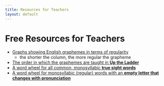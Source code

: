 ```yaml
---
title: Resources for Teachers
layout: default
---
```


# Free Resources for Teachers

- [Graphs showing English graphemes in terms of regularity](assets/graphemes_graphs.pdf)
  - the shorter the column, the more regular the grapheme
- [The order in which the graphemes are taught in **Up the Ladder**](assets/phonics_order.pdf)
- [A word wheel for all common, monosyllabic **true sight words**](assets/word_wheel_1.pdf)
- [A word wheel for monosyllabic (regular) words with an **empty letter that changes with pronunciation**](assets/word_wheel_2.pdf)